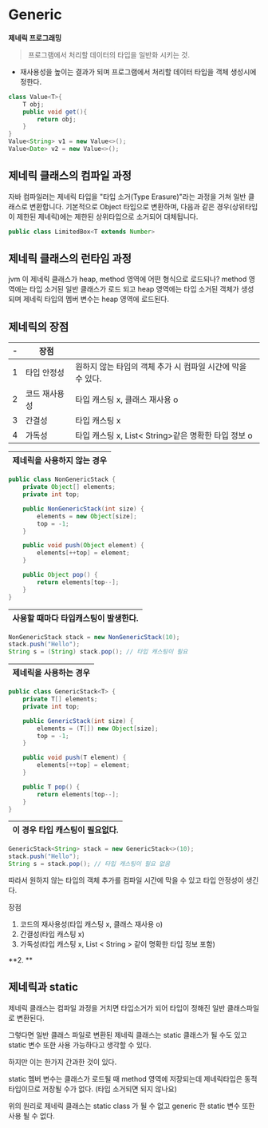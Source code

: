 # Generic
**제네릭 프로그래밍**
> 프로그램에서 처리할 데이터의 타입을 일반화 시키는 것.
- 재사용성을 높이는 결과가 되며 프로그램에서 처리할 데이터 타입을 객체 생성시에 정한다.
```java
class Value<T>{
    T obj;
    public void get(){
        return obj;
    }
}
Value<String> v1 = new Value<>();
Value<Date> v2 = new Value<>();
```
## 제네릭 클래스의 컴파일 과정 
자바 컴파일러는 제네릭 타입을 "타입 소거(Type Erasure)"라는 과정을 거쳐 일반 클래스로 변환합니다.
기본적으로 Object 타입으로 변환하며, 다음과 같은 경우(상위타입이 제한된 제네릭)에는 제한된 상위타입으로 소거되어 대체됩니다.  
```java
public class LimitedBox<T extends Number>
```

## 제네릭 클래스의 런타임 과정
jvm 이 제네릭 클래스가 heap, method 영역에 어떤 형식으로 로드되나?
method 영역에는 타입 소거된 일반 클래스가 로드 되고 heap 영역에는 타입 소거된 객체가 생성되며 
제네릭 타입의 멤버 변수는 heap 영역에 로드된다.

## 제네릭의 장점
|-| 장점      ||
|---|---------|-------------------------------------|
| 1 | 타입 안정성  | 원하지 않는 타입의 객체 추가 시 컴파일 시간에 막을 수 있다. |
| 2 | 코드 재사용성 | 타입 캐스팅 x, 클래스 재사용 o                 |
| 3 | 간결성     | 타입 캐스팅 x                            |
| 4 | 가독성     | 타입 캐스팅 x, List< String>같은 명확한 타입 정보 o |


|제네릭을 사용하지 않는 경우|
|---|
```java
public class NonGenericStack {
    private Object[] elements;
    private int top;

    public NonGenericStack(int size) {
        elements = new Object[size];
        top = -1;
    }

    public void push(Object element) {
        elements[++top] = element;
    }

    public Object pop() {
        return elements[top--];
    }
}
```
|사용할 때마다 타입캐스팅이 발생한다. |
|---------------------|
```java
NonGenericStack stack = new NonGenericStack(10);
stack.push("Hello");
String s = (String) stack.pop(); // 타입 캐스팅이 필요

```
| 제네릭을 사용하는 경우 |
|--------------|
```java
public class GenericStack<T> {
    private T[] elements;
    private int top;

    public GenericStack(int size) {
        elements = (T[]) new Object[size];
        top = -1;
    }

    public void push(T element) {
        elements[++top] = element;
    }

    public T pop() {
        return elements[top--];
    }
}
```
|이 경우 타입 캐스팅이 필요없다.|
|---|
```java
GenericStack<String> stack = new GenericStack<>(10);
stack.push("Hello");
String s = stack.pop(); // 타입 캐스팅이 필요 없음

```

따라서 원하지 않는 타입의 객체 추가를 컴파일 시간에 막을 수 있고 타입 안정성이 생긴다.

장점
1. 코드의 재사용성(타입 캐스팅 x, 클래스 재사용 o)<br>
2. 간결성(타입 캐스팅 x)<br>
3. 가독성(타입 캐스팅 x, List < String > 같이 명확한 타입 정보 포함)<br>

**2. **

## 제네릭과 static
제네릭 클래스는 컴파일 과정을 거치면 타입소거가 되어 타입이 정해진 일반 클래스파일로 변환된다.

그렇다면 일반 클래스 파일로 변환된 제네릭 클래스는 static 클래스가 될 수도 있고 static 변수 또한 사용 가능하다고 생각할 수 있다.

하지만 이는 한가지 간과한 것이 있다.

static 멤버 변수는 클래스가 로드될 때 method 영역에 저장되는데 제네릭타입은 동적 타입이므로 저장될 수가 없다.
(타입 소거되면 되지 않나요)


위의 원리로 제네릭 클래스는 static class 가 될 수 없고 generic 한 static 변수 또한 사용 될 수 없다.



